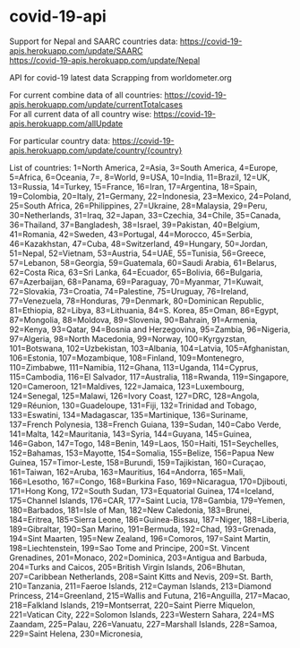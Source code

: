 # covid-19-api

Support for Nepal and SAARC countries data:
https://covid-19-apis.herokuapp.com/update/SAARC
<br>
https://covid-19-apis.herokuapp.com/update/Nepal


API for covid-19 latest data
Scrapping from worldometer.org

For current combine data of all countries:  https://covid-19-apis.herokuapp.com/update/currentTotalcases
<br>
For all current data of all country wise:  https://covid-19-apis.herokuapp.com/allUpdate

For particular country data: https://covid-19-apis.herokuapp.com/update/country/{country}



List of countries:
1=North America,
2=Asia,
3=South America,
4=Europe,
5=Africa,
6=Oceania,
7=,
8=World,
9=USA,
10=India,
11=Brazil,
12=UK,
13=Russia,
14=Turkey,
15=France,
16=Iran,
17=Argentina,
18=Spain,
19=Colombia,
20=Italy,
21=Germany,
22=Indonesia,
23=Mexico,
24=Poland,
25=South Africa,
26=Philippines,
27=Ukraine,
28=Malaysia,
29=Peru,
30=Netherlands,
31=Iraq,
32=Japan,
33=Czechia,
34=Chile,
35=Canada,
36=Thailand,
37=Bangladesh,
38=Israel,
39=Pakistan,
40=Belgium,
41=Romania,
42=Sweden,
43=Portugal,
44=Morocco,
45=Serbia,
46=Kazakhstan,
47=Cuba,
48=Switzerland,
49=Hungary,
50=Jordan,
51=Nepal,
52=Vietnam,
53=Austria,
54=UAE,
55=Tunisia,
56=Greece,
57=Lebanon,
58=Georgia,
59=Guatemala,
60=Saudi Arabia,
61=Belarus,
62=Costa Rica,
63=Sri Lanka,
64=Ecuador,
65=Bolivia,
66=Bulgaria,
67=Azerbaijan,
68=Panama,
69=Paraguay,
70=Myanmar,
71=Kuwait,
72=Slovakia,
73=Croatia,
74=Palestine,
75=Uruguay,
76=Ireland,
77=Venezuela,
78=Honduras,
79=Denmark,
80=Dominican Republic,
81=Ethiopia,
82=Libya,
83=Lithuania,
84=S. Korea,
85=Oman,
86=Egypt,
87=Mongolia,
88=Moldova,
89=Slovenia,
90=Bahrain,
91=Armenia,
92=Kenya,
93=Qatar,
94=Bosnia and Herzegovina,
95=Zambia,
96=Nigeria,
97=Algeria,
98=North Macedonia,
99=Norway,
100=Kyrgyzstan,
101=Botswana,
102=Uzbekistan,
103=Albania,
104=Latvia,
105=Afghanistan,
106=Estonia,
107=Mozambique,
108=Finland,
109=Montenegro,
110=Zimbabwe,
111=Namibia,
112=Ghana,
113=Uganda,
114=Cyprus,
115=Cambodia,
116=El Salvador,
117=Australia,
118=Rwanda,
119=Singapore,
120=Cameroon,
121=Maldives,
122=Jamaica,
123=Luxembourg,
124=Senegal,
125=Malawi,
126=Ivory Coast,
127=DRC,
128=Angola,
129=Réunion,
130=Guadeloupe,
131=Fiji,
132=Trinidad and Tobago,
133=Eswatini,
134=Madagascar,
135=Martinique,
136=Suriname,
137=French Polynesia,
138=French Guiana,
139=Sudan,
140=Cabo Verde,
141=Malta,
142=Mauritania,
143=Syria,
144=Guyana,
145=Guinea,
146=Gabon,
147=Togo,
148=Benin,
149=Laos,
150=Haiti,
151=Seychelles,
152=Bahamas,
153=Mayotte,
154=Somalia,
155=Belize,
156=Papua New Guinea,
157=Timor-Leste,
158=Burundi,
159=Tajikistan,
160=Curaçao,
161=Taiwan,
162=Aruba,
163=Mauritius,
164=Andorra,
165=Mali,
166=Lesotho,
167=Congo,
168=Burkina Faso,
169=Nicaragua,
170=Djibouti,
171=Hong Kong,
172=South Sudan,
173=Equatorial Guinea,
174=Iceland,
175=Channel Islands,
176=CAR,
177=Saint Lucia,
178=Gambia,
179=Yemen,
180=Barbados,
181=Isle of Man,
182=New Caledonia,
183=Brunei,
184=Eritrea,
185=Sierra Leone,
186=Guinea-Bissau,
187=Niger,
188=Liberia,
189=Gibraltar,
190=San Marino,
191=Bermuda,
192=Chad,
193=Grenada,
194=Sint Maarten,
195=New Zealand,
196=Comoros,
197=Saint Martin,
198=Liechtenstein,
199=Sao Tome and Principe,
200=St. Vincent Grenadines,
201=Monaco,
202=Dominica,
203=Antigua and Barbuda,
204=Turks and Caicos,
205=British Virgin Islands,
206=Bhutan,
207=Caribbean Netherlands,
208=Saint Kitts and Nevis,
209=St. Barth,
210=Tanzania,
211=Faeroe Islands,
212=Cayman Islands,
213=Diamond Princess,
214=Greenland,
215=Wallis and Futuna,
216=Anguilla,
217=Macao,
218=Falkland Islands,
219=Montserrat,
220=Saint Pierre Miquelon,
221=Vatican City,
222=Solomon Islands,
223=Western Sahara,
224=MS Zaandam,
225=Palau,
226=Vanuatu,
227=Marshall Islands,
228=Samoa,
229=Saint Helena,
230=Micronesia,
